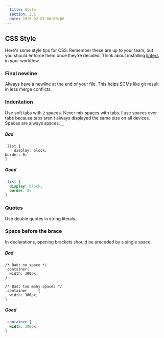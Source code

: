 ```yaml
---
  title: Style
  section: 2.1
  date: 2015-02-01 00:00:00
---
```


## CSS Style

Here's some style tips for CSS. Remember these are up to your team, but you should enforce them once they're decided. Think about installing [linters](/styleguide/editor-linting.html) in your workflow.

### Final newline

Always have a newline at the end of your file. This helps SCMs like git result in less merge conflicts.

### Indentation

Use soft tabs with `2` spaces. Never mix spaces with tabs. I use spaces over tabs because tabs aren't always displayed the same size on all devices. Spaces are always spaces. <u>&nbsp;&nbsp;</u>

##### Bad

```
.list {
    display: block;
border: 0;
}
```

##### Good

```css
.list {
  display: block;
  border: 0;
}
```

### Quotes

Use double quotes in string literals.

### Space before the brace

In declarations, opening brackets should be preceded by a single space.

##### Bad

```
/* Bad: no space */
.container{
  width: 300px;
}

/* Bad: too many spaces */
.container     {
  width: 300px;
}
```

##### Good

```css
.container {
  width: 300px;
}
```
